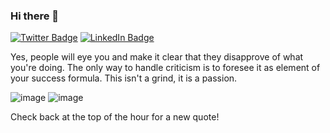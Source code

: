 ### Hi there 👋

<!--
**Manny-97/Manny-97** is a ✨ _special_ ✨ repository because its `README.md` (this file) appears on your GitHub profile.

Here are some ideas to get you started:

- 🔭 I’m currently working on ...
- 🌱 I’m currently learning ...
- 👯 I’m looking to collaborate on ...
- 🤔 I’m looking for help with ...
- 💬 Ask me about ...
- 📫 How to reach me: ...
- 😄 Pronouns: ...
- ⚡ Fun fact: ...
-->

[![Twitter Badge](https://img.shields.io/badge/Twitter-Profile-informational?style=flat&logo=twitter&logoColor=white&color=1CA2F1)](https://twitter.com/Awo_Jimoh)
[![LinkedIn Badge](https://img.shields.io/badge/LinkedIn-Profile-informational?style=flat&logo=linkedin&logoColor=white&color=0D76A8)](https://www.linkedin.com/in/muhammed-jimoh-45120a14a/)


<p>Yes, people will eye you and make it clear that they disapprove of what you're doing. The only way to handle criticism is to foresee it as element of your success formula. This isn't a grind, it is a passion.</p>

![image](https://user-images.githubusercontent.com/64415804/143681203-226cc231-8837-40f3-9648-38b88602f902.png)
![image](https://user-images.githubusercontent.com/64415804/143681301-d4ce976f-8d7a-4fd7-a754-453d9c46bb0f.png)


Check back at the top of the hour for a new quote!
